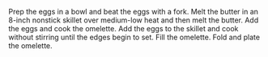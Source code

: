 Prep the eggs in a bowl and beat the eggs with a fork.
Melt the butter in an 8-inch nonstick skillet over medium-low heat and then melt the butter.
Add the eggs and cook the omelette.
Add the eggs to the skillet and cook without stirring until the edges begin to set.
Fill the omelette.
Fold and plate the omelette.